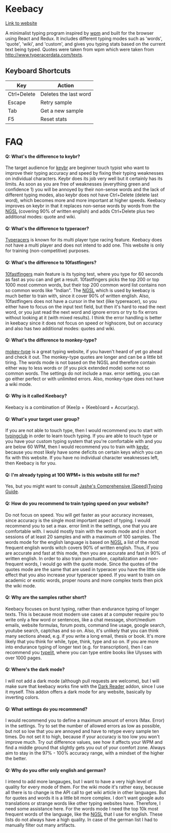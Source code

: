 # Keebacy

[Link to website](https://madnight.github.io/keybacy/)

A minimalist typing program inspired by [wpm](https://github.com/cjbassi/wpm-spa) and built for the browser using React and Redux.
It includes different typing modes such as 'words', 'quote', 'wiki', and 'custom', and gives you typing stats based on the current text being typed.
Quotes were taken from wpm which were taken from http://www.typeracerdata.com/texts.

## Keyboard Shortcuts

| Key   |  Action  |
|---|---|
| Ctrl+Delete  | Deletes the last word |
| Escape  | Retry sample  |
| Tab  | Get a new sample |
| F5  | Reset stats |

# FAQ

#### Q: What's the difference to keybr?

The target audience for [keybr](https://keybr.com) are beginner touch typist who want to improve their typing accuracy and speed by fixing their typing weaknesses on individual characters. Keybr does its job very well but it certainly has its limits. As soon as you are free of weaknesses (everything green and confidence 1) you will be annoyed by their non-sense words and the lack of different typing modes, also keybr does not have Ctrl+Delete (delete last word), which becomes more and more important at higher speeds. Keebacy improves on keybr in that it replaces non-sense words by words from the [NGSL](https://en.wikipedia.org/wiki/New_General_Service_List) (covering 90% of written english) and adds Ctrl+Delete plus two additional modes: quote and wiki.

#### Q: What's the difference to typeracer?

[Typeracers](https://typeracer.com) is known for its multi player type racing feature. Keebacy does not have a multi player and does not intend to add one. This website is only for training (non-competitive) purposes.

#### Q: What's the difference to 10fastfingers?

[10fastfingers](https://10fastfingers.com) main feature is its typing test, where you type for 60 seconds as fast as you can and get a result. 10fastfingers picks the top 200 or top 1000 most common words, but their top 200 common word list contains non so common words like "Indian". The [NGSL](https://en.wikipedia.org/wiki/New_General_Service_List) which is used by keebacy is much better to train with, since it cover 90% of written english. Also, 10fastfingers does not have a cursor in the text (like typereacer), so you either have to focus on the input text field, but then it's hard to read the next word, or you just read the next word and ignore errors or try to fix errors without looking at it (with mixed results). I think the error handling is better in keebacy since it does not focus on speed or highscore, but on accuracy and also has two additional modes: quotes and wiki.

#### Q: What's the difference to monkey-type?

[mokey-type](https://monkey-type.com) is a great typing website, if you haven't heard of yet go ahead and check it out. The monkey-type quotes are longer and can be a little bit tiring. The words mode is not based on the NGSL and therefore contain either way to less words or (if you pick extended mode) some not so common words. The settings do not include a max. error setting, you can go either perfect or with unlimited errors. Also, monkey-type does not have a wiki mode.

#### Q: Why is it called Keebacy?

Keebacy is a combination of (Kee)p + (Keeb)oard + Accur(acy).

#### Q: What's your target user group?

If you are not able to touch type, then I would recommend you to start with [typingclub](https://typingclub.com) in order to learn touch typing. If you are able to touch type or you have your custom typing system that you're comfortable with and you are below 60 WPM, then I would recommend you to train with [keybr](https://www.keybr.com/), because you most likely have some deficits on certain keys which you can fix with this website. If you have no individual character weaknesses left, then Keebacy is for you.

#### Q: I'm already typing at 100 WPM+ is this website still for me?

Yes, but you might want to consult [Jashe's Comprehensive (Speed)Typing Guide](https://archive.is/dh9Ch).

#### Q: How do you recommend to train typing speed on your website?

Do not focus on speed. You will get faster as your accuracy increases, since accuracy is the single most important aspect of typing. I would recommend you to set a max. error limit in the settings, one that you are comfortable with. I would mostly train with the words mode and in short sessions of at least 20 samples and with a maximum of 100 samples. The words mode for the english language is based on [NGSL](https://en.wikipedia.org/wiki/New_General_Service_List) a list of the most frequent english words witch covers 90% of written english. Thus, if you are accurate and fast at this mode, then you are accurate and fast in 90% of written english. In order to also train punctuation, capitalization and non-frequent words, I would go with the quote mode. Since the quotes of the quotes mode are the same that are used in typeracer you have the little side effect that you also increase your typeracer speed. If you want to train on academic or exotic words, proper nouns and more complex texts then pick the wiki mode.

#### Q: Why are the samples rather short?

Keebacy focuses on burst typing, rather than endurance typing of longer texts. This is because most modern use cases at a computer require you to write only a few word or sentences, like a chat message, short/medium emails, website formulas, forum posts, command line usage, google search, youtube search, captchas and so on. Also, it's unlikely that you can think many sections ahead, e.g. if you write a long email, thesis or book. It's more likely that you think for while, type, think, type and so on. If you are more into endurance typing of longer text (e.g. for transcription), then I can recommend you [typelit](https://www.typelit.io/), where you can type entire books like Ulysses with over 1000 pages.

#### Q: Where's the dark mode?

I will not add a dark mode (although pull requests are welcome), but I will make sure that keebacy works fine with the [Dark Reader](https://darkreader.org/) addon, since I use it myself. This addon offers a dark mode for any website, basically by inverting colors.

#### Q: What settings do you recommend?

I would recommend you to define a maximum amount of errors (Max. Error) in the settings. Try to set the number of allowed errors as low as possible, but not so low that you are annoyed and have to retype every sample ten times. Do not set it to high, because if your accuracy is too low you won't improve much. Try out difference values, see how it affects your WPM and find a middle ground that slightly gets you out of your comfort zone. Always aim to stay in the 97% - 100% accuracy range, with a mindset of the higher the better.

#### Q: Why do you offer only english and german?

I intend to add more langauges, but I want to have a very high level of quality for every mode of them. For the wiki mode it's rather easy, because all there is to change is the API call to get wiki article in other languages. But for quotes and words it is a little bit more complex. I don't want google auto translations or strange words like other typing websites have. Therefore, I need some assistance here. For the words mode I need the top 10k most frequent words of the language, like the [NGSL](https://en.wikipedia.org/wiki/New_General_Service_List) that I use for english. These lists do not always have a high quality. In case of the german list I had to manually filter out many artifacts.

